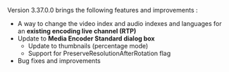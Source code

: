 Version 3.37.0.0 brings the following features and improvements :

* A way to change the video index and audio indexes and languages for an **existing encoding live channel (RTP)**
* Update to **Media Encoder Standard dialog box**
  * Update to thumbnails (percentage mode)
  * Support for PreserveResolutionAfterRotation flag
* Bug fixes and improvements